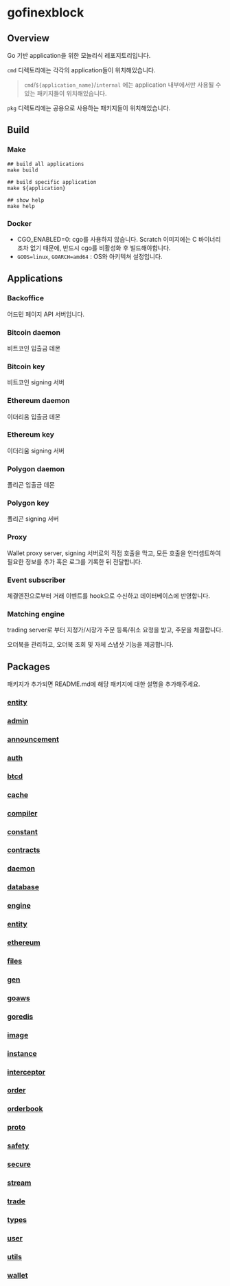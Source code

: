 # gofinexblock

## Overview

Go 기반 application을 위한 모놀리식 레포지토리입니다. 

`cmd` 디렉토리에는 각각의 application들이 위치해있습니다. 

> `cmd`/```${application_name}```/`internal` 에는 application 내부에서만 사용될 수 있는 패키지들이 위치해있습니다.

`pkg` 디렉토리에는 공용으로 사용하는 패키지들이 위치해있습니다.


## Build


### Make

```shell
## build all applications
make build

## build specific application
make ${application}

## show help
make help
```

### Docker

- CGO_ENABLED=0: cgo를 사용하지 않습니다. Scratch 이미지에는 C 바이너리조차 없기 때문에, 반드시 cgo를 비활성화 후 빌드해야합니다. 
- `GOOS=linux`, `GOARCH=amd64` : OS와 아키텍쳐 설정입니다.



## Applications

### Backoffice

어드민 페이지 API 서버입니다. 

### Bitcoin daemon

비트코인 입출금 데몬 

### Bitcoin key

비트코인 signing 서버 

### Ethereum daemon

이더리움 입출금 데몬

### Ethereum key

이더리움 signing 서버

### Polygon daemon

폴리곤 입출금 데몬 

### Polygon key

폴리곤 signing 서버

### Proxy

Wallet proxy server, signing 서버로의 직접 호출을 막고, 모든 호출을 인터셉트하여 필요한 정보를 추가 혹은 로그를 기록한 뒤 전달합니다.

### Event subscriber

체결엔진으로부터 거래 이벤트를 hook으로 수신하고 데이터베이스에 반영합니다.

### Matching engine

trading server로 부터 지정가/시장가 주문 등록/취소 요청을 받고, 주문을 체결합니다.

오더북을 관리하고, 오더북 조회 및 자체 스냅샷 기능을 제공합니다.

## Packages

패키지가 추가되면 README.md에 해당 패키지에 대한 설명을 추가해주세요.

### [entity](pkg/entity/entity.md)

### [admin](pkg/admin/admin.md)

### [announcement](pkg/announcement/announcement.md)

### [auth](pkg/auth/auth.md)

### [btcd](pkg/btcd/btcd.md)

### [cache](pkg/cache/cache.md)

### [compiler](pkg/compiler/compiler.md)

### [constant](pkg/constant/constant.md)

### [contracts](pkg/contracts/contracts.md)

### [daemon](pkg/daemon/daemon.md)

### [database](pkg/database/database.md)

### [engine](pkg/engine/engine.md)

### [entity](pkg/entity/entity.md)

### [ethereum](pkg/ethereum/ethereum.md)

### [files](pkg/files/files.md)

### [gen](pkg/gen/gen.md)

### [goaws](pkg/goaws/goaws.md)

### [goredis](pkg/goredis/goredis.md)

### [image](pkg/image/image.md)

### [instance](pkg/instance/instance.md)

### [interceptor](pkg/interceptor/interceptor.md)

### [order](pkg/order/order.md)

### [orderbook](pkg/orderbook/orderbook.md)

### [proto](pkg/proto/proto.md)

### [safety](pkg/safety/safety.md)

### [secure](pkg/secure/secure.md)

### [stream](pkg/stream/stream.md)

### [trade](pkg/trade/trade.md)

### [types](pkg/types/types.md)

### [user](pkg/user/user.md)

### [utils](pkg/utils/utils.md)

### [wallet](pkg/wallet/wallet.md)